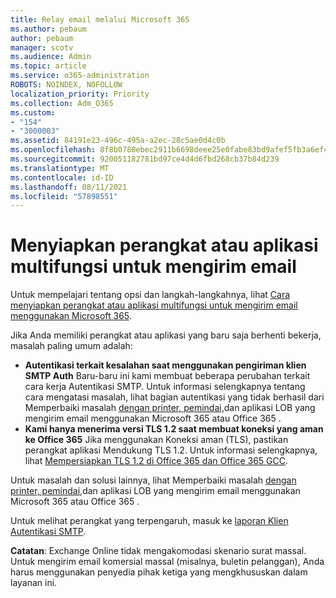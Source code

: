 ```yaml
---
title: Relay email melalui Microsoft 365
ms.author: pebaum
author: pebaum
manager: scotv
ms.audience: Admin
ms.topic: article
ms.service: o365-administration
ROBOTS: NOINDEX, NOFOLLOW
localization_priority: Priority
ms.collection: Adm_O365
ms.custom:
- "154"
- "3000003"
ms.assetid: 84191e23-496c-495a-a2ec-28c5ae0d4c0b
ms.openlocfilehash: 8f8b0780ebec2911b6698deee25e0fabe83bd9afef5fb3a6ef4c51cccd67fc7c
ms.sourcegitcommit: 920051182781bd97ce4d4d6fbd268cb37b84d239
ms.translationtype: MT
ms.contentlocale: id-ID
ms.lasthandoff: 08/11/2021
ms.locfileid: "57898551"
---
```

# <a name="set-up-a-multifunction-device-or-application-to-send-email"></a>Menyiapkan perangkat atau aplikasi multifungsi untuk mengirim email

Untuk mempelajari tentang opsi dan langkah-langkahnya, lihat [Cara menyiapkan perangkat atau aplikasi multifungsi untuk mengirim email menggunakan Microsoft 365](https://docs.microsoft.com/Exchange/mail-flow-best-practices/how-to-set-up-a-multifunction-device-or-application-to-send-email-using-microsoft-365-or-office-365).
  
Jika Anda memiliki perangkat atau aplikasi yang baru saja berhenti bekerja, masalah paling umum adalah:

- **Autentikasi terkait kesalahan saat menggunakan pengiriman klien SMTP Auth** Baru-baru ini kami membuat beberapa perubahan terkait cara kerja Autentikasi SMTP. Untuk informasi selengkapnya tentang cara mengatasi masalah, lihat bagian autentikasi yang tidak berhasil dari Memperbaiki masalah [dengan printer, pemindai,](https://docs.microsoft.com/Exchange/mail-flow-best-practices/fix-issues-with-printers-scanners-and-lob-applications-that-send-email-using-off#error-authentication-unsuccessful)dan aplikasi LOB yang mengirim email menggunakan Microsoft 365 atau Office 365 .
- **Kami hanya menerima versi TLS 1.2 saat membuat koneksi yang aman ke Office 365** Jika menggunakan Koneksi aman (TLS), pastikan perangkat aplikasi Mendukung TLS 1.2. Untuk informasi selengkapnya, lihat [Mempersiapkan TLS 1.2 di Office 365 dan Office 365 GCC](https://docs.microsoft.com/microsoft-365/compliance/prepare-tls-1.2-in-office-365).
 
Untuk masalah dan solusi lainnya, lihat Memperbaiki masalah [dengan printer, pemindai,](https://docs.microsoft.com/Exchange/mail-flow-best-practices/fix-issues-with-printers-scanners-and-lob-applications-that-send-email-using-off)dan aplikasi LOB yang mengirim email menggunakan Microsoft 365 atau Office 365 .

Untuk melihat perangkat yang terpengaruh, masuk ke [laporan Klien Autentikasi SMTP](https://protection.office.com/mailflow/dashboard).

**Catatan**: Exchange Online tidak mengakomodasi skenario surat massal. Untuk mengirim email komersial massal (misalnya, buletin pelanggan), Anda harus menggunakan penyedia pihak ketiga yang mengkhususkan dalam layanan ini.
